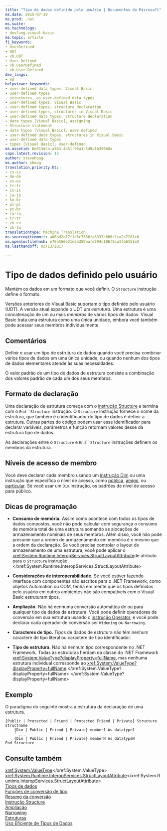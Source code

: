 ```yaml
---
title: "Tipo de dados definido pelo usuário | Documentos do Microsoft"
ms.date: 2015-07-20
ms.prod: .net
ms.suite: 
ms.technology:
- devlang-visual-basic
ms.topic: article
f1_keywords:
- UserDefined
- UDT
- vb.UDT
- User-Defined
- vb.UserDefined
- vb.User-Defined
dev_langs:
- VB
helpviewer_keywords:
- user-defined data types, Visual Basic
- user-defined types
- structures, as user-defined data types
- user-defined types, Visual Basic
- user-defined types, structure declaration
- user-defined types, structures in Visual Basic
- user-defined data types, structure declaration
- data types [Visual Basic], assigning
- Structure statement
- data types [Visual Basic], user-defined
- user-defined data types, structures in Visual Basic
- user-defined data types
- types [Visual Basic], user-defined
ms.assetid: be913dca-a364-4a51-96a1-549a1b390b0a
caps.latest.revision: 12
author: stevehoag
ms.author: shoag
translation.priority.ht:
- cs-cz
- de-de
- es-es
- fr-fr
- it-it
- ja-jp
- ko-kr
- pl-pl
- pt-br
- ru-ru
- tr-tr
- zh-cn
- zh-tw
translationtype: Machine Translation
ms.sourcegitcommit: a06bd2a17f1d6c7308fa6337c866c1ca2e7281c0
ms.openlocfilehash: e76a556e21e5a359aafd294c106f9ca1fb6151e2
ms.lasthandoff: 03/13/2017

---
```

# <a name="user-defined-data-type"></a>Tipo de dados definido pelo usuário
Mantém os dados em um formato que você definir. O `Structure` instrução define o formato.  
  
 Versões anteriores do Visual Basic suportam o tipo definido pelo usuário (UDT). A versão atual expande o UDT um *estrutura*. Uma estrutura é uma concatenação de um ou mais *membros* de vários tipos de dados. Visual Basic trata uma estrutura como uma única unidade, embora você também pode acessar seus membros individualmente.  
  
## <a name="remarks"></a>Comentários  
 Definir e usar um tipo de estrutura de dados quando você precisa combinar vários tipos de dados em uma única unidade, ou quando nenhum dos tipos de dados elementares atende às suas necessidades.  
  
 O valor padrão de um tipo de dados de estrutura consiste a combinação dos valores padrão de cada um dos seus membros.  
  
## <a name="declaration-format"></a>Formato de declaração  
 Uma declaração de estrutura começa com o [instrução Structure](../../../visual-basic/language-reference/statements/structure-statement.md) e termina com o `End``Structure` instrução. O `Structure` instrução fornece o nome da estrutura, que também é o identificador do tipo de dados é definir a estrutura. Outras partes do código podem usar esse identificador para declarar variáveis, parâmetros e função retornam valores desse da estrutura tipo de dados.  
  
 As declarações entre o `Structure` e `End``Structure` instruções definem os membros da estrutura.  
  
## <a name="member-access-levels"></a>Níveis de acesso de membro  
 Você deve declarar cada membro usando um [instrução Dim](../../../visual-basic/language-reference/statements/dim-statement.md) ou uma instrução que especifica o nível de acesso, como [pública](../../../visual-basic/language-reference/modifiers/public.md), [amigo](../../../visual-basic/language-reference/modifiers/friend.md), ou [particular](../../../visual-basic/language-reference/modifiers/private.md). Se você usar um `Dim` instrução, os padrões de nível de acesso para público.  
  
## <a name="programming-tips"></a>Dicas de programação  
  
-   **Consumo de memória.** Assim como acontece com todos os tipos de dados compostos, você não pode calcular com segurança o consumo de memória total de uma estrutura somando as alocações de armazenamento nominais de seus membros. Além disso, você não pode presumir que a ordem de armazenamento em memória é o mesmo que a ordem da declaração. Se você precisa controlar o layout de armazenamento de uma estrutura, você pode aplicar o <xref:System.Runtime.InteropServices.StructLayoutAttribute>de atributo para o `Structure` instrução.</xref:System.Runtime.InteropServices.StructLayoutAttribute>  
  
-   **Considerações de interoperabilidade.** Se você estiver fazendo interface com componentes não escritos para o .NET Framework, como objetos Automation ou COM, tenha em mente que os tipos definidos pelo usuário em outros ambientes não são compatíveis com o Visual Basic estruturam tipos.  
  
-   **Ampliação.** Não há nenhuma conversão automática de ou para qualquer tipo de dados da estrutura. Você pode definir operadores de conversão em sua estrutura usando o [instrução Operator](../../../visual-basic/language-reference/statements/operator-statement.md), e você pode declarar cada operador de conversão ser `Widening` ou `Narrowing`.  
  
-   **Caracteres de tipo.** Tipos de dados de estrutura não têm nenhum caractere de tipo literal ou caractere de tipo identificador.  
  
-   **Tipo de estrutura.** Não há nenhum tipo correspondente no .NET Framework. Todas as estruturas herdam da classe do .NET Framework <xref:System.ValueType?displayProperty=fullName>, mas nenhuma estrutura individual corresponde ao <xref:System.ValueType?displayProperty=fullName>.</xref:System.ValueType?displayProperty=fullName> </xref:System.ValueType?displayProperty=fullName>  
  
## <a name="example"></a>Exemplo  
 O paradigma do seguinte mostra a estrutura da declaração de uma estrutura.  
  
```  
[Public | Protected | Friend | Protected Friend | Private] Structure structname  
    {Dim | Public | Friend | Private} member1 As datatype1  
    ' ...  
    {Dim | Public | Friend | Private} memberN As datatypeN  
End Structure  
```  
  
## <a name="see-also"></a>Consulte também  
 <xref:System.ValueType></xref:System.ValueType>   
 <xref:System.Runtime.InteropServices.StructLayoutAttribute></xref:System.Runtime.InteropServices.StructLayoutAttribute>   
 [Tipos de dados](../../../visual-basic/language-reference/data-types/data-type-summary.md)   
 [Funções de conversão de tipo](../../../visual-basic/language-reference/functions/type-conversion-functions.md)   
 [Resumo da conversão](../../../visual-basic/language-reference/keywords/conversion-summary.md)   
 [Instrução Structure](../../../visual-basic/language-reference/statements/structure-statement.md)   
 [Ampliação](../../../visual-basic/language-reference/modifiers/widening.md)   
 [Narrowing](../../../visual-basic/language-reference/modifiers/narrowing.md)   
 [Estruturas](../../../visual-basic/programming-guide/language-features/data-types/structures.md)   
 [Uso Eficiente de Tipos de Dados](../../../visual-basic/programming-guide/language-features/data-types/efficient-use-of-data-types.md)
